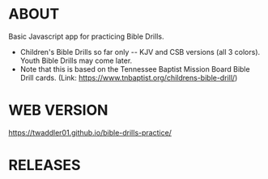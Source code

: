 # ABOUT
Basic Javascript app for practicing Bible Drills.

- Children's Bible Drills so far only -- KJV and CSB versions (all 3 colors). Youth Bible Drills may come later.
- Note that this is based on the Tennessee Baptist Mission Board Bible Drill cards. (Link: https://www.tnbaptist.org/childrens-bible-drill/)

# WEB VERSION
https://twaddler01.github.io/bible-drills-practice/

# RELEASES
